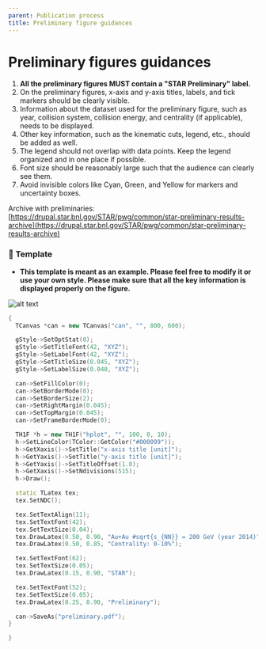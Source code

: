 ```yaml
---
parent: Publication process
title: Preliminary figure guidances
---
```

# **Preliminary figures guidances**

1. **All the preliminary figures MUST contain a "STAR Preliminary" label.**  
2. On the preliminary figures, x-axis and y-axis titles, labels, and tick markers should be clearly visible.  
3. Information about the dataset used for the preliminary figure, such as year, collision system, collision energy, and centrality (if applicable), needs to be displayed.  
4. Other key information, such as the kinematic cuts, legend, etc., should be added as well.  
5. The legend should not overlap with data points. Keep the legend organized and in one place if possible.  
6. Font size should be reasonably large such that the audience can clearly see them.  
7. Avoid invisible colors like Cyan, Green, and Yellow for markers and uncertainty boxes.

Archive with preliminaries:
[https://drupal.star.bnl.gov/STAR/pwg/common/star-preliminary-results-archive](https://drupal.star.bnl.gov/STAR/pwg/common/star-preliminary-results-archive)


### 📌 **Template**  

- **This template is meant as an example. Please feel free to modify it or use your own style. Please make sure that all the key information is displayed properly on the figure.**  

![alt text](/img/preliminary_format.png)

```cpp
{
  TCanvas *can = new TCanvas("can", "", 800, 600);

  gStyle->SetOptStat(0);
  gStyle->SetTitleFont(42, "XYZ");
  gStyle->SetLabelFont(42, "XYZ");
  gStyle->SetTitleSize(0.045, "XYZ");
  gStyle->SetLabelSize(0.040, "XYZ");

  can->SetFillColor(0);
  can->SetBorderMode(0);
  can->SetBorderSize(2);
  can->SetRightMargin(0.045);
  can->SetTopMargin(0.045);
  can->SetFrameBorderMode(0);

  TH1F *h = new TH1F("hplot", "", 100, 0, 10);
  h->SetLineColor(TColor::GetColor("#000099"));
  h->GetXaxis()->SetTitle("x-axis title [unit]");
  h->GetYaxis()->SetTitle("y-axis title [unit]");
  h->GetYaxis()->SetTitleOffset(1.0);
  h->GetXaxis()->SetNdivisions(515);
  h->Draw();

  static TLatex tex;
  tex.SetNDC();

  tex.SetTextAlign(11);
  tex.SetTextFont(42);
  tex.SetTextSize(0.04);
  tex.DrawLatex(0.50, 0.90, "Au+Au #sqrt{s_{NN}} = 200 GeV (year 2014)");
  tex.DrawLatex(0.50, 0.85, "Centrality: 0-10%");

  tex.SetTextFont(62);
  tex.SetTextSize(0.05);
  tex.DrawLatex(0.15, 0.90, "STAR");

  tex.SetTextFont(52);
  tex.SetTextSize(0.05);
  tex.DrawLatex(0.25, 0.90, "Preliminary");

  can->SaveAs("preliminary.pdf");
}

}
```
